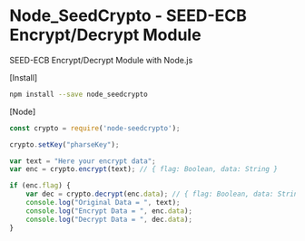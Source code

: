 <h1>Node_SeedCrypto - SEED-ECB Encrypt/Decrypt Module</h1>

SEED-ECB Encrypt/Decrypt Module with Node.js

[Install]

```bash
npm install --save node_seedcrypto
```



[Node]

```Javascript
const crypto = require('node-seedcrypto');

crypto.setKey("pharseKey");

var text = "Here your encrypt data";
var enc = crypto.encrypt(text); // { flag: Boolean, data: String }

if (enc.flag) {
    var dec = crypto.decrypt(enc.data); // { flag: Boolean, data: String }
    console.log("Original Data = ", text);
    console.log("Encrypt Data = ", enc.data);
    console.log("Decrypt Data = ", dec.data);
}
```
